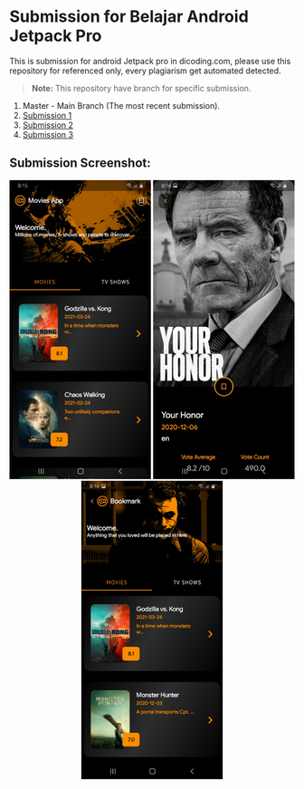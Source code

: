 # Submission for Belajar Android Jetpack Pro
This is submission for android Jetpack pro in dicoding.com, please use this repository for referenced only, every plagiarism get automated detected.

>**Note:** This repository have branch for specific submission.

  1. Master - Main Branch (The most recent submission).
  2. <a href="https://github.com/MohFahmi27/MyJetpackProSubmission/tree/submission-1">Submission 1</a>
  3. <a href="https://github.com/MohFahmi27/MyJetpackProSubmission/tree/submission-2">Submission 2</a>
  4. <a href="https://github.com/MohFahmi27/MyJetpackProSubmission/tree/submission-3">Submission 3</a>

## Submission Screenshot:
<p align="center">
  <img src="https://github.com/MohFahmi27/MyJetpackProSubmission/blob/master/assets/Screenshot_20210518-201544_Movies%20App.jpg" width="250"/>
  <img src="https://github.com/MohFahmi27/MyJetpackProSubmission/blob/master/assets/Screenshot_20210518-201612_Movies%20App.jpg" width="250"/>
  <img src="https://github.com/MohFahmi27/MyJetpackProSubmission/blob/master/assets/Screenshot_20210518-201626_Movies%20App.jpg" width="250"/>
</p>
